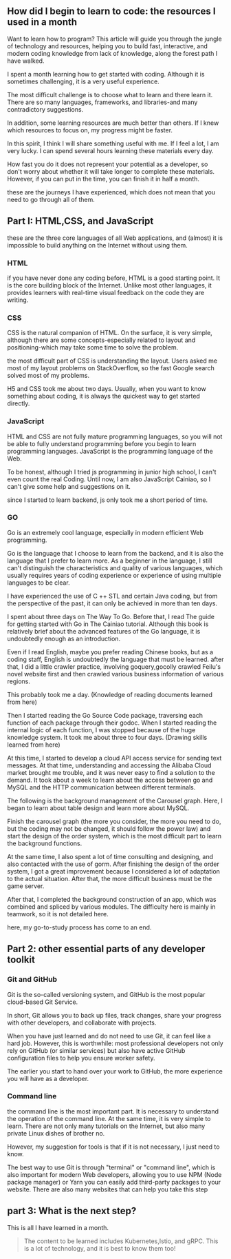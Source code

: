 ## How did I begin to learn to code: the resources I used in a month

Want to learn how to program? This article will guide you through the jungle of technology and resources, helping you to build fast, interactive, and modern coding knowledge from lack of knowledge, along the forest path I have walked.

I spent a month learning how to get started with coding. Although it is sometimes challenging, it is a very useful experience. 

The most difficult challenge is to choose what to learn and there learn it. There are so many languages, frameworks, and libraries-and many contradictory suggestions. 

In addition, some learning resources are much better than others. If I knew which resources to focus on, my progress might be faster. 

In this spirit, I think I will share something useful with me. If I feel a lot, I am very lucky. I can spend several hours learning these materials every day. 

How fast you do it does not represent your potential as a developer, so don't worry about whether it will take longer to complete these materials. However, if you can put in the time, you can finish it in half a month. 

these are the journeys I have experienced, which does not mean that you need to go through all of them. 

## Part I: HTML,CSS, and JavaScript 

these are the three core languages of all Web applications, and (almost) it is impossible to build anything on the Internet without using them. 

### HTML 

if you have never done any coding before, HTML is a good starting point. It is the core building block of the Internet. Unlike most other languages, it provides learners with real-time visual feedback on the code they are writing.

### CSS 

CSS is the natural companion of HTML. On the surface, it is very simple, although there are some concepts-especially related to layout and positioning-which may take some time to solve the problem.

the most difficult part of CSS is understanding the layout. Users asked me most of my layout problems on StackOverflow, so the fast Google search solved most of my problems. 

H5 and CSS took me about two days. Usually, when you want to know something about coding, it is always the quickest way to get started directly. 

### JavaScript 

HTML and CSS are not fully mature programming languages, so you will not be able to fully understand programming before you begin to learn programming languages. JavaScript is the programming language of the Web. 

To be honest, although I tried js programming in junior high school, I can't even count the real Coding. Until now, I am also JavaScript Cainiao, so I can't give some help and suggestions on it. 

since I started to learn backend, js only took me a short period of time.

### GO 

Go is an extremely cool language, especially in modern efficient Web programming. 

Go is the language that I choose to learn from the backend, and it is also the language that I prefer to learn more. As a beginner in the language, I still can't distinguish the characteristics and quality of various languages, which usually requires years of coding experience or experience of using multiple languages to be clear.

 I have experienced the use of C ++ STL and certain Java coding, but from the perspective of the past, it can only be achieved in more than ten days. 

I spent about three days on The Way To Go. Before that, I read The guide for getting started with Go in The Cainiao tutorial. Although this book is relatively brief about the advanced features of the Go language, it is undoubtedly enough as an introduction.

 Even if I read English, maybe you prefer reading Chinese books, but as a coding staff, English is undoubtedly the language that must be learned. 
after that, I did a little crawler practice, involving goquery,gocolly crawled Feilu's novel website first and then crawled various business information of various regions. 

This probably took me a day. (Knowledge of reading documents learned from here)

Then I started reading the Go Source Code package, traversing each function of each package through their godoc. When I started reading the internal logic of each function, I was stopped because of the huge knowledge system. It took me about three to four days. (Drawing skills learned from here) 

At this time, I started to develop a cloud API access service for sending text messages. At that time, understanding and accessing the Alibaba Cloud market brought me trouble, and it was never easy to find a solution to the demand. It took about a week to learn about the access between go and MySQL and the HTTP communication between different terminals. 

The following is the background management of the Carousel graph. Here, I began to learn about table design and learn more about MySQL. 

Finish the carousel graph (the more you consider, the more you need to do, but the coding may not be changed, it should follow the power law) and start the design of the order system, which is the most difficult part to learn the background functions.

At the same time, I also spent a lot of time consulting and designing, and also contacted with the use of gorm. After finishing the design of the order system, I got a great improvement because I considered a lot of adaptation to the actual situation. After that, the more difficult business must be the game server. 

After that, I completed the background construction of an app, which was combined and spliced by various modules. The difficulty here is mainly in teamwork, so it is not detailed here. 

here, my go-to-study process has come to an end. 

## Part 2: other essential parts of any developer toolkit 

### Git and GitHub 
Git is the so-called versioning system, and GitHub is the most popular cloud-based Git Service. 

In short, Git allows you to back up files, track changes, share your progress with other developers, and collaborate with projects. 

When you have just learned and do not need to use Git, it can feel like a hard job. However, this is worthwhile: most professional developers not only rely on GitHub (or similar services) but also have active GitHub configuration files to help you ensure worker safety. 

The earlier you start to hand over your work to GitHub, the more experience you will have as a developer. 

### Command line 
the command line is the most important part. It is necessary to understand the operation of the command line. At the same time, it is very simple to learn. There are not only many tutorials on the Internet, but also many private Linux dishes of brother no. 

However, my suggestion for tools is that if it is not necessary, I just need to know. 

The best way to use Git is through "terminal" or "command line", which is also important for modern Web developers, allowing you to use NPM (Node package manager) or Yarn you can easily add third-party packages to your website. There are also many websites that can help you take this step 

## part 3: What is the next step? 
This is all I have learned in a month.

> The content to be learned includes Kubernetes,Istio, and gRPC. This is a lot of technology, and it is best to know them too! 
